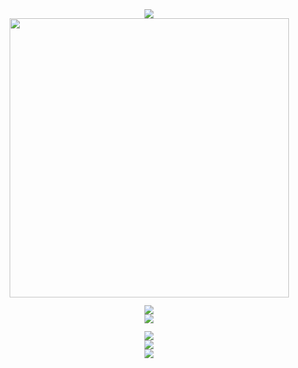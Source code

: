 <div align="center">
    <a align="center" href="https://github.com/FernandoBade/">
        <img src="https://readme-typing-svg.herokuapp.com?font=Montserrat&weight=700&size=24&duration=3000&pause=500&color=006aff&center=true&random=false&width=500&height=60&lines=Associate+product+manager+by+day+👨‍💻;Coding+enthusiast+by+night+🚀;Gamer+and+series+addict+in+between+🎮">
    </a>
</div>

<div align="center">
    <img src="https://miro.medium.com/v2/resize:fit:2000/0*eIhVp0KXrXSSHORN.gif" width=495>
</div>

<p></p>
<div align="center">
    <a align="center" href="https://github.com/FernandoBade/">
        <img src="https://readme-typing-svg.herokuapp.com?font=Montserrat&weight=700&size=24&duration=1000&pause=500000&color=006aff&center=true&random=false&width=500&height=60&lines=My+ongoing+project+for+2025+🔥">
    </a>
</div>

<div align="center">
  <img align="center" src="https://github-readme-stats.vercel.app/api/pin/?username=fernandobade&repo=laurus-api-mysql&hide_border=true&theme=transparent&card_width=495" />
</div>

<p></p>
<div align="center">
  <img  align="center" src="https://github-readme-streak-stats.herokuapp.com?user=fernandobade&theme=transparent&hide_border=true&mode=weekly" />
</div>


<div align="center">
  <img  align="center" src="https://github-readme-stats-fernandobades-projects.vercel.app/api?username=fernandobade&show=prs_merged,prs_merged_percentage&theme=transparent&rank_icon=percentile&hide_border=true&include_all_commits=true&custom_title=General%20status&number_format=long&show_icons=true&card_width=495" />
</div>
  
<div align="center">
  <img  align="center" src="https://github-readme-stats-fernandobades-projects.vercel.app/api/wakatime?username=fernandobade&hide=binary,other,json,text,prolog,gdscript3,bash,xml,tsconfig&hide_border=true&layout=compact&custom_title=Learning%20path%20so%20far&card_width=450&langs_count=14&theme=transparent&card_width=495" />
</div>
